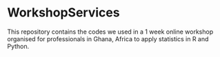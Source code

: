 # WorkshopServices

This repository contains the codes we used in a 1 week online workshop organised for professionals in Ghana, Africa to apply statistics in R and Python.
